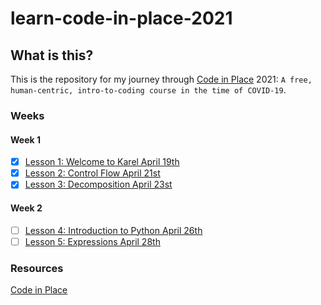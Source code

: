 # learn-code-in-place-2021

## What is this?

This is the repository for my journey through
[Code in Place](https://codeinplace.stanford.edu/) 2021:
`A free, human-centric, intro-to-coding course in the time of COVID-19`.

### Weeks

#### Week 1

- [x] [Lesson 1: Welcome to Karel April 19th](week1/lesson1.md)
- [x] [Lesson 2: Control Flow April 21st](week1/lesson2.md)
- [x] [Lesson 3: Decomposition April 23st](week1/lesson3.md)

#### Week 2

- [ ] [Lesson 4: Introduction to Python April 26th](week2/lesson4.md)
- [ ] [Lesson 5: Expressions April 28th](week2/lesson5.md)

### Resources

[Code in Place](https://codeinplace.stanford.edu/)
[]()
